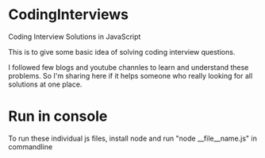 # CodingInterviews
Coding Interview Solutions in JavaScript


This is to give some basic idea of solving coding interview questions.

I followed few blogs and youtube channles to learn and understand these problems.
So I'm sharing here if it helps someone who really looking for all solutions at one place.


# Run in console
To run these individual js files, install node and run "node __file__name.js" in commandline 
